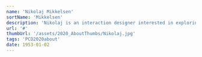 ```yaml
---
name: 'Nikolaj Mikkelsen'
sortName: 'Mikkelsen'
description: 'Nikolaj is an interaction designer interested in exploring critical and creative potentials of technology. He is currently teaching at Aarhus University'
url: '#'
thumbUrl: '/assets/2020_AboutThumbs/Nikolaj.jpg'
tags: 'PCD2020about'
date: 1953-01-02
---
```


